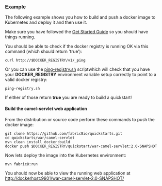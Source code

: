 ### Example

The following example shows you how to build and push a docker image to Kubernetes and deploy it and then use it.

Make sure you have followed the [Get Started Guide](http://fabric8.io/v2/getStarted.html) so you should have things running.

You should be able to check if the docker registry is running OK via this command (which should return 'true'):

    curl http://$DOCKER_REGISTRY/v1/_ping

Or you can use the [ping-registry.sh](https://github.com/fabric8io/fabric8/blob/master/bin/ping-registry.sh) scriptwhich will check that you have your **DOCKER_REGISTRY** environment variable setup correctly to point to a valid docker registry:

    ping-registry.sh

If either of those return **true** you are ready to build a quickstart!

#### Build the camel-servlet web application

From the distribution or source code perform these commands to push the docker image:

    git clone https://github.com/fabric8io/quickstarts.git
    cd quickstarts/war/camel-servlet
    mvn clean install docker:build
    docker push $DOCKER_REGISTRY/quickstart/war-camel-servlet:2.0-SNAPSHOT

Now lets deploy the image into the Kubernetes environment:

    mvn fabric8:run

You should now be able to view the running web application at [http://dockerhost:9901/war-camel-servlet-2.0-SNAPSHOT/](http://dockerhost:9901/war-camel-servlet-2.0-SNAPSHOT/)
